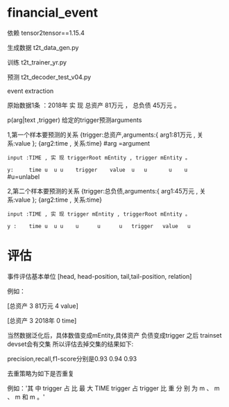 # financial_event
 
依赖
tensor2tensor==1.15.4

生成数据 t2t_data_gen.py

训练 t2t_trainer_yr.py

预测  t2t_decoder_test_v04.py

event extraction

原始数据1条 ：2018年 实 现 总资产 81万元 ， 总负债 45万元 。  


p(arg|text ,trigger) 给定的trigger预测arguments


1,第一个样本要预测的关系  {trigger:总资产,arguments:{ arg1:81万元 , 关系:value }; {arg2:time , 关系:time}   #arg =argument

```input :TIME , 实 现 triggerRoot mEntity , trigger mEntity 。```

```y:     time u  u u    trigger    value  u   u       u    u     ```#u=unlabel

2,第二个样本要预测的关系  {trigger:总负债,arguments:{ arg1:45万元 , 关系:value }; {arg2:time , 关系:time}

```input :TIME , 实 现 trigger mEntity , triggerRoot mEntity 。```

```y :    time u  u u    u      u      u   trigger   value   u```


# 评估

事件评估基本单位 [head, head-position, tail,tail-position, relation]

例如：

[总资产 3 81万元 4 value]

[总资产 3 2018年 0 time]

当然数据泛化后，具体数值变成mEntity,具体资产 负债变成trigger 之后 trainset devset会有交集 所以评估去掉交集的结果如下:

precision,recall,f1-score分别是0.93 0.94 0.93

去重策略为如下是否重复  

例如：'其 中 trigger 占 比 最 大 TIME trigger 占 trigger 比 重 分 别 为 m 、 m 、 m 和 m 。'

